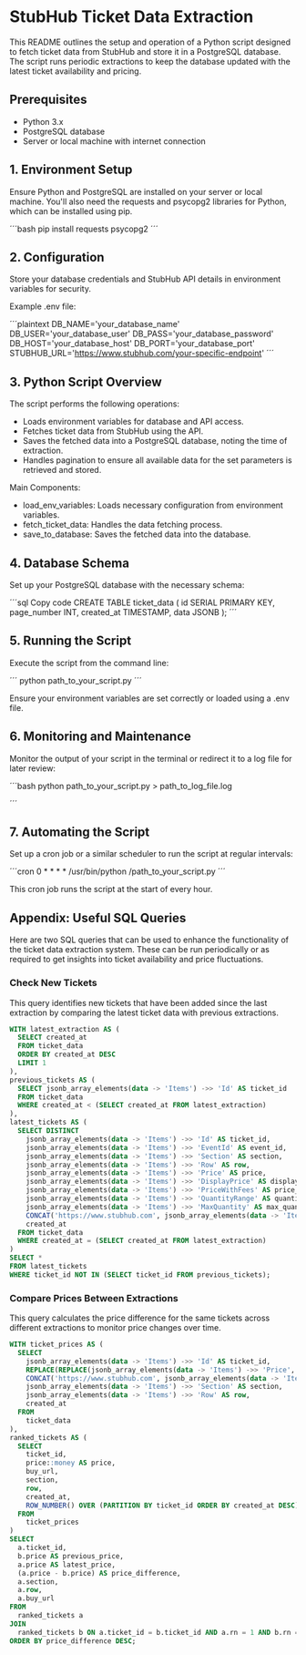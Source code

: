 # StubHub Ticket Data Extraction

This README outlines the setup and operation of a Python script designed to fetch ticket data from StubHub and store it in a PostgreSQL database. The script runs periodic extractions to keep the database updated with the latest ticket availability and pricing.

## Prerequisites

- Python 3.x
- PostgreSQL database
- Server or local machine with internet connection

## 1. Environment Setup

Ensure Python and PostgreSQL are installed on your server or local machine. You'll also need the requests and psycopg2 libraries for Python, which can be installed using pip.

´´´bash
pip install requests psycopg2
´´´

## 2. Configuration

Store your database credentials and StubHub API details in environment variables for security.

Example .env file:

´´´plaintext
DB_NAME='your_database_name'
DB_USER='your_database_user'
DB_PASS='your_database_password'
DB_HOST='your_database_host'
DB_PORT='your_database_port'
STUBHUB_URL='https://www.stubhub.com/your-specific-endpoint'
´´´

## 3. Python Script Overview

The script performs the following operations:
- Loads environment variables for database and API access.
- Fetches ticket data from StubHub using the API.
- Saves the fetched data into a PostgreSQL database, noting the time of extraction.
- Handles pagination to ensure all available data for the set parameters is retrieved and stored.

Main Components:
- load_env_variables: Loads necessary configuration from environment variables.
- fetch_ticket_data: Handles the data fetching process.
- save_to_database: Saves the fetched data into the database.

## 4. Database Schema

Set up your PostgreSQL database with the necessary schema:

´´´sql
Copy code
CREATE TABLE ticket_data (
    id SERIAL PRIMARY KEY,
    page_number INT,
    created_at TIMESTAMP,
    data JSONB
);
´´´

## 5. Running the Script

Execute the script from the command line:

´´´
python path_to_your_script.py
´´´

Ensure your environment variables are set correctly or loaded using a .env file.

## 6. Monitoring and Maintenance

Monitor the output of your script in the terminal or redirect it to a log file for later review:

´´´bash
python path_to_your_script.py > path_to_log_file.log

´´´

## 7. Automating the Script

Set up a cron job or a similar scheduler to run the script at regular intervals:

´´´cron
0 * * * * /usr/bin/python /path_to_your_script.py
´´´

This cron job runs the script at the start of every hour.

## Appendix: Useful SQL Queries

Here are two SQL queries that can be used to enhance the functionality of the ticket data extraction system. These can be run periodically or as required to get insights into ticket availability and price fluctuations.

### Check New Tickets

This query identifies new tickets that have been added since the last extraction by comparing the latest ticket data with previous extractions.

```sql
WITH latest_extraction AS (
  SELECT created_at
  FROM ticket_data
  ORDER BY created_at DESC
  LIMIT 1
),
previous_tickets AS (
  SELECT jsonb_array_elements(data -> 'Items') ->> 'Id' AS ticket_id
  FROM ticket_data
  WHERE created_at < (SELECT created_at FROM latest_extraction)
),
latest_tickets AS (
  SELECT DISTINCT
    jsonb_array_elements(data -> 'Items') ->> 'Id' AS ticket_id,
    jsonb_array_elements(data -> 'Items') ->> 'EventId' AS event_id,
    jsonb_array_elements(data -> 'Items') ->> 'Section' AS section,
    jsonb_array_elements(data -> 'Items') ->> 'Row' AS row,
    jsonb_array_elements(data -> 'Items') ->> 'Price' AS price,
    jsonb_array_elements(data -> 'Items') ->> 'DisplayPrice' AS display_price,
    jsonb_array_elements(data -> 'Items') ->> 'PriceWithFees' AS price_with_fees,
    jsonb_array_elements(data -> 'Items') ->> 'QuantityRange' AS quantity_range,
    jsonb_array_elements(data -> 'Items') ->> 'MaxQuantity' AS max_quantity,
    CONCAT('https://www.stubhub.com', jsonb_array_elements(data -> 'Items') ->> 'BuyUrl') AS buy_url,
    created_at
  FROM ticket_data
  WHERE created_at = (SELECT created_at FROM latest_extraction)
)
SELECT *
FROM latest_tickets
WHERE ticket_id NOT IN (SELECT ticket_id FROM previous_tickets);
```

### Compare Prices Between Extractions

This query calculates the price difference for the same tickets across different extractions to monitor price changes over time.

```sql
WITH ticket_prices AS (
  SELECT
    jsonb_array_elements(data -> 'Items') ->> 'Id' AS ticket_id,
    REPLACE(REPLACE(jsonb_array_elements(data -> 'Items') ->> 'Price', '€', ''), ',', '') AS price,
    CONCAT('https://www.stubhub.com', jsonb_array_elements(data -> 'Items') ->> 'BuyUrl') AS buy_url,
    jsonb_array_elements(data -> 'Items') ->> 'Section' AS section,
    jsonb_array_elements(data -> 'Items') ->> 'Row' AS row,
    created_at
  FROM
    ticket_data
),
ranked_tickets AS (
  SELECT
    ticket_id,
    price::money AS price,
    buy_url,
    section,
    row,
    created_at,
    ROW_NUMBER() OVER (PARTITION BY ticket_id ORDER BY created_at DESC) as rn
  FROM
    ticket_prices
)
SELECT
  a.ticket_id,
  b.price AS previous_price,
  a.price AS latest_price,
  (a.price - b.price) AS price_difference,
  a.section,
  a.row,
  a.buy_url
FROM
  ranked_tickets a
JOIN
  ranked_tickets b ON a.ticket_id = b.ticket_id AND a.rn = 1 AND b.rn = 2
ORDER BY price_difference DESC;
```
